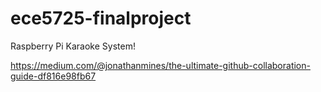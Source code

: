 # ece5725-finalproject
Raspberry Pi Karaoke System!


https://medium.com/@jonathanmines/the-ultimate-github-collaboration-guide-df816e98fb67